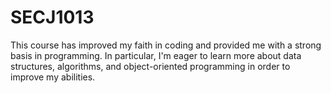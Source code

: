 # SECJ1013
This course has improved my faith in coding and provided me with a strong basis in programming. In particular, I'm eager to learn more about data structures, algorithms, and object-oriented programming in order to improve my abilities.
